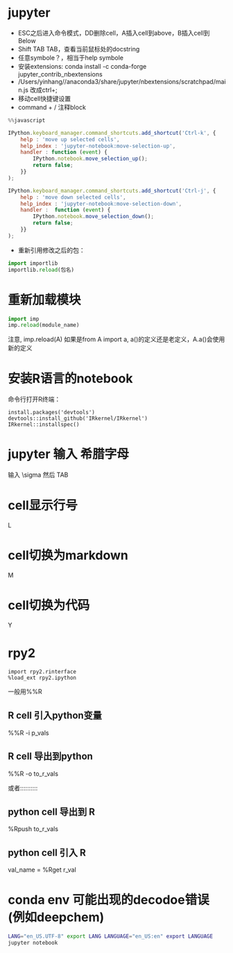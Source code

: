 # jupyter

- ESC之后进入命令模式，DD删除cell，A插入cell到above，B插入cell到Below
- Shift TAB TAB，查看当前鼠标处的docstring
- 任意symbole？，相当于help symbole
- 安装extensions: conda install -c conda-forge jupyter_contrib_nbextensions
- /Users/yinhang//anaconda3/share/jupyter/nbextensions/scratchpad/main.js     改成ctrl+;
- 移动cell快捷键设置
- command + /  注释block

```javascript
%%javascript

IPython.keyboard_manager.command_shortcuts.add_shortcut('Ctrl-k', {
    help : 'move up selected cells',
    help_index : 'jupyter-notebook:move-selection-up',
    handler : function (event) {
        IPython.notebook.move_selection_up();
        return false;
    }}
);

IPython.keyboard_manager.command_shortcuts.add_shortcut('Ctrl-j', {
    help : 'move down selected cells',
    help_index : 'jupyter-notebook:move-selection-down',
    handler :  function (event) {
        IPython.notebook.move_selection_down();
        return false;
    }}
);
```


- 重新引用修改之后的包：
```python
import importlib
importlib.reload(包名)
```

# 重新加载模块

```python
import imp
imp.reload(module_name)
```
注意, imp.reload(A) 如果是from A import a,  a()的定义还是老定义，A.a()会使用新的定义


# 安装R语言的notebook

命令行打开R终端：
```
install.packages('devtools')
devtools::install_github('IRkernel/IRkernel')
IRkernel::installspec()
```


# jupyter 输入 希腊字母
输入 \sigma  然后 TAB


# cell显示行号
L

# cell切换为markdown
M

# cell切换为代码
Y


# rpy2
```
import rpy2.rinterface
%load_ext rpy2.ipython
```

一般用%%R

## R cell 引入python变量
%%R -i p_vals

## R cell 导出到python
%%R -o to_r_vals

或者::::::::::

## python cell 导出到 R
%Rpush to_r_vals

## python cell 引入 R
val_name = %Rget r_val



# conda env 可能出现的decodoe错误 (例如deepchem)

```bash
LANG="en_US.UTF-8" export LANG LANGUAGE="en_US:en" export LANGUAGE
jupyter notebook
```
